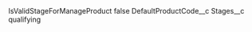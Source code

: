 <?xml version="1.0" encoding="UTF-8"?>
<CustomMetadata xmlns="http://soap.sforce.com/2006/04/metadata" xmlns:xsi="http://www.w3.org/2001/XMLSchema-instance" xmlns:xsd="http://www.w3.org/2001/XMLSchema">
    <label>IsValidStageForManageProduct</label>
    <protected>false</protected>
    <values>
        <field>DefaultProductCode__c</field>
        <value xsi:nil="true"/>
    </values>
    <values>
        <field>Stages__c</field>
        <value xsi:type="xsd:string">qualifying</value>
    </values>
</CustomMetadata>
